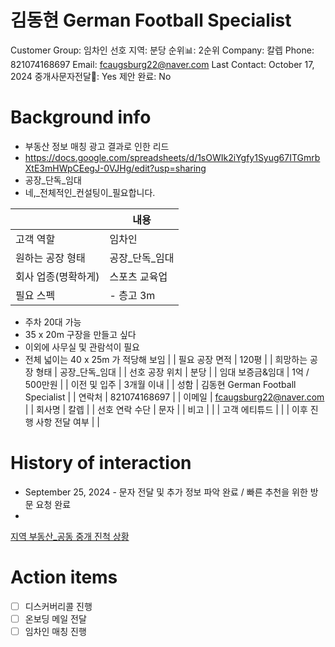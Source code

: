# 김동현 German Football Specialist

Customer Group: 임차인
선호 지역: 분당
순위📊: 2순위
Company: 칼렙
Phone: 821074168697
Email: fcaugsburg22@naver.com
Last Contact: October 17, 2024
중개사문자전달📩: Yes
제안 완료: No

# Background info

- 부동산 정보 매칭 광고 결과로 인한 리드
- https://docs.google.com/spreadsheets/d/1sOWIk2iYgfy1Syug67ITGmrbXtE3mHWpCEegJ-0VJHg/edit?usp=sharing
- 공장_단독_임대
- 네,_전체적인_컨설팅이_필요합니다.

|  | 내용 |
| --- | --- |
| 고객 역할 | 임차인 |
| 원하는 공장 형태 | 공장_단독_임대 |
| 회사 업종(명확하게) | 스포츠 교육업 |
| 필요 스펙 | - 층고 3m
- 주차 20대 가능
- 35 x 20m 구장을 만들고 싶다
- 이외에 사무실 및 관람석이 필요
- 전체 넓이는 40 x 25m 가 적당해 보임  |
| 필요 공장 면적 | 120평 |
| 희망하는 공장 형태 | 공장_단독_임대 |
| 선호 공장 위치 | 분당 |
| 임대 보증금&임대 | 1억 / 500만원 |
| 이전 및 입주 | 3개월 이내 |
| 성함 | 김동현 German Football Specialist |
| 연락처 | 821074168697 |
| 이메일 | [fcaugsburg22@naver.com](mailto:fcaugsburg22@naver.com) |
| 회사명 | 칼렙 |
| 선호 연락 수단 | 문자 |
| 비고 |  |
| 고객 에티튜드 |  |
| 이후 진행 사항 전달 여부 |  |

# History of interaction

- September 25, 2024 - 문자 전달 및 추가 정보 파악 완료 / 빠른 추천을 위한 방문 요청 완료
- 

[지역 부동산_공동 중개 진척 상황](%E1%84%8C%E1%85%B5%E1%84%8B%E1%85%A7%E1%86%A8%20%E1%84%87%E1%85%AE%E1%84%83%E1%85%A9%E1%86%BC%E1%84%89%E1%85%A1%E1%86%AB_%E1%84%80%E1%85%A9%E1%86%BC%E1%84%83%E1%85%A9%E1%86%BC%20%E1%84%8C%E1%85%AE%E1%86%BC%E1%84%80%E1%85%A2%20%E1%84%8C%E1%85%B5%E1%86%AB%E1%84%8E%E1%85%A5%E1%86%A8%20%E1%84%89%E1%85%A1%E1%86%BC%E1%84%92%E1%85%AA%E1%86%BC%20fffe98ce7f7181b3a0abfa6e467c2fd3.csv)

# Action items

- [ ]  디스커버리콜 진행
- [ ]  온보딩 메일 전달
- [ ]  임차인 매칭 진행